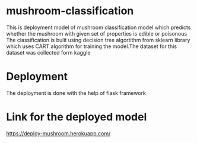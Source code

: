 ﻿# mushroom-classification
This is deployment model of mushroom classification model which predicts whether the mushroom with given set of properties is edible or poisonous
  The classification is bulit using decision tree algortithm from sklearn library which uses CART algorithm for training the model.The dataset for this dataset was collected form kaggle
# Deployment
  The deployment is done with the help of flask framework
# Link for the deployed model
  https://deploy-mushroom.herokuapp.com/
